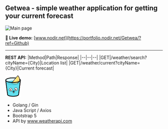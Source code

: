 ## Getwea  -  simple weather application for getting your current forecast
![Main page](//www.nodir.net/files/images/Getwea.png)

**👀 Live demo:** [www.nodir.net](https://portfolio.nodir.net/Getwea/?ref=Github)

<hr />

**REST API:**
|Method|Path|Response|
|--|--|--|
|GET|/weather/search?cityName={City}|Location list|
|GET|/weather/current?cityName={City}|Current forecast|

<img src="https://raw.githubusercontent.com/gin-gonic/logo/master/color.png" width="50" height="">

- Golang / Gin
- Java Script / Axios
- Bootstrap 5
- API by www.weatherapi.com
